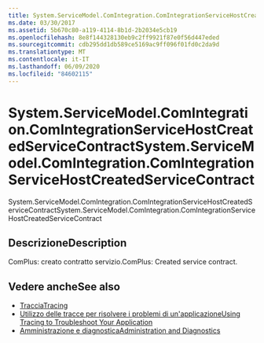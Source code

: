 ```yaml
---
title: System.ServiceModel.ComIntegration.ComIntegrationServiceHostCreatedServiceContract
ms.date: 03/30/2017
ms.assetid: 5b670c80-a119-4114-8b1d-2b2034e5cb19
ms.openlocfilehash: 8e8f144328130eb9c2ff9921f87e0f56d447eded
ms.sourcegitcommit: cdb295dd1db589ce5169ac9ff096f01fd0c2da9d
ms.translationtype: MT
ms.contentlocale: it-IT
ms.lasthandoff: 06/09/2020
ms.locfileid: "84602115"
---
```

# <a name="systemservicemodelcomintegrationcomintegrationservicehostcreatedservicecontract"></a><span data-ttu-id="38d34-102">System.ServiceModel.ComIntegration.ComIntegrationServiceHostCreatedServiceContract</span><span class="sxs-lookup"><span data-stu-id="38d34-102">System.ServiceModel.ComIntegration.ComIntegrationServiceHostCreatedServiceContract</span></span>
<span data-ttu-id="38d34-103">System.ServiceModel.ComIntegration.ComIntegrationServiceHostCreatedServiceContract</span><span class="sxs-lookup"><span data-stu-id="38d34-103">System.ServiceModel.ComIntegration.ComIntegrationServiceHostCreatedServiceContract</span></span>  
  
## <a name="description"></a><span data-ttu-id="38d34-104">Descrizione</span><span class="sxs-lookup"><span data-stu-id="38d34-104">Description</span></span>  
 <span data-ttu-id="38d34-105">ComPlus: creato contratto servizio.</span><span class="sxs-lookup"><span data-stu-id="38d34-105">ComPlus: Created service contract.</span></span>  
  
## <a name="see-also"></a><span data-ttu-id="38d34-106">Vedere anche</span><span class="sxs-lookup"><span data-stu-id="38d34-106">See also</span></span>

- [<span data-ttu-id="38d34-107">Traccia</span><span class="sxs-lookup"><span data-stu-id="38d34-107">Tracing</span></span>](index.md)
- [<span data-ttu-id="38d34-108">Utilizzo delle tracce per risolvere i problemi di un'applicazione</span><span class="sxs-lookup"><span data-stu-id="38d34-108">Using Tracing to Troubleshoot Your Application</span></span>](using-tracing-to-troubleshoot-your-application.md)
- [<span data-ttu-id="38d34-109">Amministrazione e diagnostica</span><span class="sxs-lookup"><span data-stu-id="38d34-109">Administration and Diagnostics</span></span>](../index.md)
